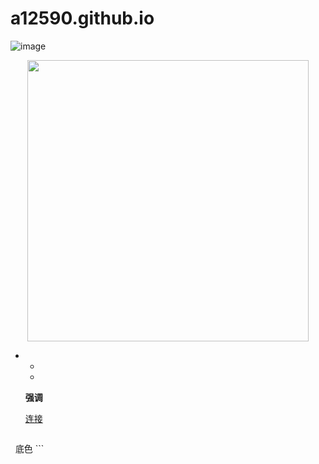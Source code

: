 # a12590.github.io

![image](https://yufeng.github.io/assets/images/179.png)

<div align="center">
  <img src="https://yufeng.github.io/assets/images/179.png" width="450">
</div>


*
	*
	*

	 **强调**
	 
	 [连接](https://github.com/almasaeed2010/AdminLTE)  
	 
	 ```
   底色
	 ```

